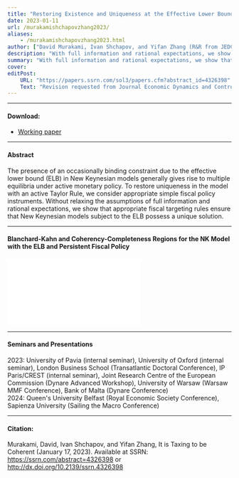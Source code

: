 ```yaml
---
title: "Restoring Existence and Uniqueness at the Effective Lower Bound with Simple Fiscal Policy" 
date: 2023-01-11
url: /murakamishchapovzhang2023/
aliases: 
    - /murakamishchapovzhang2023.html
author: ["David Murakami, Ivan Shchapov, and Yifan Zhang (R&R from JEDC)"]
description: "With full information and rational expectations, we show that appropriate fiscal targeting rules ensure that New Keynesian models subject to the ZLB possess a unique solution." 
summary: "With full information and rational expectations, we show that appropriate fiscal targeting rules ensure that New Keynesian models subject to the ZLB possess a unique solution." 
cover:
editPost:
    URL: "https://papers.ssrn.com/sol3/papers.cfm?abstract_id=4326398"
    Text: "Revision requested from Journal Economic Dynamics and Control"
---
```


---

#### Download:

- [Working paper](https://papers.ssrn.com/sol3/papers.cfm?abstract_id=4326398)

---

#### Abstract

The presence of an occasionally binding constraint due to the effective lower bound (ELB) in New Keynesian models generally gives rise to multiple equilibria under active monetary policy. To restore uniqueness in the model with an active Taylor Rule, we consider appropriate simple fiscal policy instruments. Without relaxing the assumptions of full information and rational expectations, we show that appropriate fiscal targeting rules ensure that New Keynesian models subject to the ELB possess a unique solution.

---

#### Blanchard-Kahn and Coherency-Completeness Regions for the NK Model with the ELB and Persistent Fiscal Policy

![](/ms2023_fig1.pdf)  

---

#### Seminars and Presentations

2023: University of Pavia (internal seminar), University of Oxford (internal seminar), London Business School (Transatlantic Doctoral Conference), IP Paris/CREST (internal seminar), Joint Research Centre of the European Commission (Dynare Advanced Workshop), University of Warsaw (Warsaw MMF Conference), Bank of Malta (Dynare Conference)  
2024: Queen's University Belfast (Royal Economic Society Conference), Sapienza University (Sailing the Macro Conference)

---

#### Citation:

Murakami, David, Ivan Shchapov, and Yifan Zhang, It is Taxing to be Coherent (January 17, 2023). Available at SSRN: https://ssrn.com/abstract=4326398 or http://dx.doi.org/10.2139/ssrn.4326398

